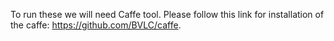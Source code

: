 To run these we will need Caffe tool. Please follow this link for installation of the caffe: https://github.com/BVLC/caffe.
